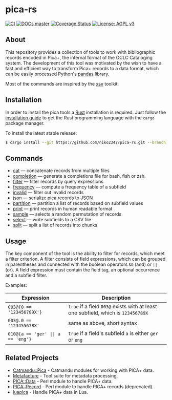 # pica-rs

[![CI](https://github.com/niko2342/pica-rs/workflows/CI/badge.svg?branch=main)](https://github.com/niko2342/pica-rs/actions?query=workflow%3ACI+branch%3Amain)
[![DOCs master](https://img.shields.io/badge/doc-master-orange.svg)](https://niko2342.github.io/pica-rs/pica/index.html)
[![Coverage Status](https://coveralls.io/repos/github/niko2342/pica-rs/badge.svg?branch=main)](https://coveralls.io/github/niko2342/pica-rs?branch=main)
[![License: AGPL v3](https://img.shields.io/badge/License-AGPL%20v3-blue.svg)](https://www.gnu.org/licenses/agpl-3.0)

## About

This repository provides a collection of tools to work with bibliographic
records encoded in Pica+, the internal format of the OCLC Cataloging
system. The development of this tool was motivated by the wish to have a fast
and efficient way to transform Pica+ records to a data format, which can be
easily processed Python's [pandas](https://git.io/v7Qt8) library.

Most of the commands are inspired by the [xsv](https://git.io/JIoJG) toolkit.

## Installation

In order to install the pica tools a [Rust](https://www.rust-lang.org/) installation is required.
Just follow the [installation guide](https://www.rust-lang.org/learn/get-started) to get the Rust
programming language with the `cargo` package manager.

To install the latest stable release:

```bash
$ cargo install --git https://github.com/niko2342/pica-rs.git --branch main
```

## Commands

* [cat](https://github.com/niko2342/pica-rs/wiki/Commands#cat) — concatenate records from multiple files
* [completion](https://github.com/niko2342/pica-rs/wiki/Commands#completion) — generate a completions file for bash, fish or zsh.
* [filter](https://github.com/niko2342/pica-rs/wiki/Commands#filter) — filter records by query expressions
* [frequency](https://github.com/niko2342/pica-rs/wiki/Commands#frequency) — compute a frequency table of a subfield
* [invalid](https://github.com/niko2342/pica-rs/wiki/Commands#invalid) — filter out invalid records
* [json](https://github.com/niko2342/pica-rs/wiki/Commands#json) — serialize pica records to JSON
* [partition](https://github.com/niko2342/pica-rs/wiki/Commands#partition) — partition a list of records based on subfield values
* [print](https://github.com/niko2342/pica-rs/wiki/Commands#print) — print records in human readable format
* [sample](https://github.com/niko2342/pica-rs/wiki/Commands#sample) — selects a random permutation of records
* [select](https://github.com/niko2342/pica-rs/wiki/Commands#select) — write subfields to a CSV file
* [split](https://github.com/niko2342/pica-rs/wiki/Commands#split) — split a list of records into chunks

## Usage

The key component of the tool is the ability to filter for records, which meet
a filter criterion. A filter consists of field expressions, which can be
grouped in parentheses and connected with the boolean operators `&&` (and) or
`||` (or). A field expression must contain the field tag, an optional
occurrence and a subfield filter.

Examples:

 Expression                       | Description
----------------------------------|----------------------------------------------------------------------------------
`003@{0 == '123456789X'}`         | `true` if a field `003@` exists with at least one subfield, which is `123456789X`
`003@.0 == '123455678X'`          | same as above, short syntax
`010@{a == 'ger' \|\| a == 'eng'}`| `true` if a field's subfield `a` is either `ger` or `eng`

## Related Projects

- [Catmandu::Pica](https://metacpan.org/pod/Catmandu::PICA) - Catmandu modules for working with PICA+ data.
- [Metafacture](https://github.com/metafacture) - Tool suite for metadata processing.
- [PICA::Data](https://github.com/gbv/PICA-Data) -  Perl module to handle PICA+ data.
- [PICA::Record](https://github.com/gbv/PICA-Record) -  Perl module to handle PICA+ records (deprecated).
- [luapica](http://jakobvoss.de/luapica/) - Handle PICA+ data in Lua.


